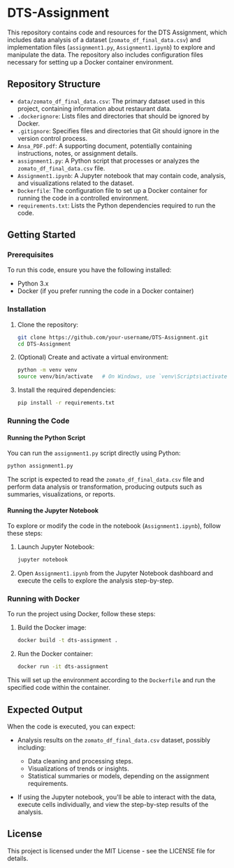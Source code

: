 # DTS-Assignment

This repository contains code and resources for the DTS Assignment, which includes data analysis of a dataset (`zomato_df_final_data.csv`) and implementation files (`assignment1.py`, `Assignment1.ipynb`) to explore and manipulate the data. The repository also includes configuration files necessary for setting up a Docker container environment.

## Repository Structure

- `data/zomato_df_final_data.csv`: The primary dataset used in this project, containing information about restaurant data.
- `.dockerignore`: Lists files and directories that should be ignored by Docker.
- `.gitignore`: Specifies files and directories that Git should ignore in the version control process.
- `Ansa_PDF.pdf`: A supporting document, potentially containing instructions, notes, or assignment details.
- `assignment1.py`: A Python script that processes or analyzes the `zomato_df_final_data.csv` file.
- `Assignment1.ipynb`: A Jupyter notebook that may contain code, analysis, and visualizations related to the dataset.
- `Dockerfile`: The configuration file to set up a Docker container for running the code in a controlled environment.
- `requirements.txt`: Lists the Python dependencies required to run the code.

## Getting Started

### Prerequisites

To run this code, ensure you have the following installed:

- Python 3.x
- Docker (if you prefer running the code in a Docker container)

### Installation

1. Clone the repository:

   ```bash
   git clone https://github.com/your-username/DTS-Assignment.git
   cd DTS-Assignment
   ```

2. (Optional) Create and activate a virtual environment:

   ```bash
   python -m venv venv
   source venv/bin/activate   # On Windows, use `venv\Scripts\activate`
   ```

3. Install the required dependencies:

   ```bash
   pip install -r requirements.txt
   ```

### Running the Code

#### Running the Python Script

You can run the `assignment1.py` script directly using Python:

```bash
python assignment1.py
```

The script is expected to read the `zomato_df_final_data.csv` file and perform data analysis or transformation, producing outputs such as summaries, visualizations, or reports.

#### Running the Jupyter Notebook

To explore or modify the code in the notebook (`Assignment1.ipynb`), follow these steps:

1. Launch Jupyter Notebook:

   ```bash
   jupyter notebook
   ```

2. Open `Assignment1.ipynb` from the Jupyter Notebook dashboard and execute the cells to explore the analysis step-by-step.

### Running with Docker

To run the project using Docker, follow these steps:

1. Build the Docker image:

   ```bash
   docker build -t dts-assignment .
   ```

2. Run the Docker container:

   ```bash
   docker run -it dts-assignment
   ```

This will set up the environment according to the `Dockerfile` and run the specified code within the container.

## Expected Output

When the code is executed, you can expect:

- Analysis results on the `zomato_df_final_data.csv` dataset, possibly including:
  - Data cleaning and processing steps.
  - Visualizations of trends or insights.
  - Statistical summaries or models, depending on the assignment requirements.

- If using the Jupyter notebook, you'll be able to interact with the data, execute cells individually, and view the step-by-step results of the analysis.

## License

This project is licensed under the MIT License - see the LICENSE file for details.
